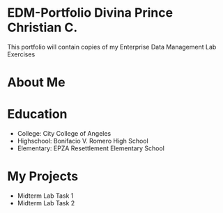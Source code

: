 # EDM-Portfolio Divina Prince Christian C.
This portfolio will contain copies of my Enterprise Data Management Lab Exercises
# About Me

# Education
- College: City College of Angeles
- Highschool: Bonifacio V. Romero High School
- Elementary: EPZA Resettlement Elementary School
# My Projects
- Midterm Lab Task 1
- Midterm Lab Task 2

